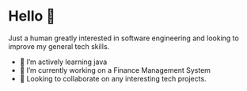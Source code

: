 # Hello 👋

Just a human greatly interested in software engineering and looking to improve my general tech skills.

- 🌱 I’m actively learning java
- 🔭 I’m currently working on a Finance Management System
- 👯 Looking to collaborate on any interesting tech projects.
